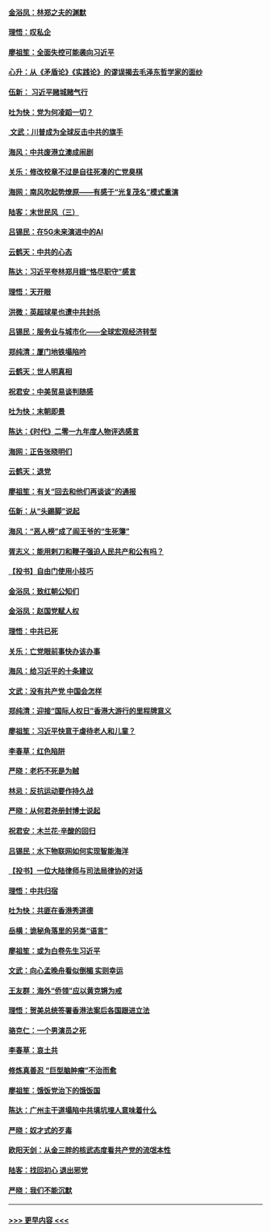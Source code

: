 #### [金浴凤：林郑之夫的渊默](../pages/nsc993/n11737735.md?t=12222133) 
#### [理悟：叹私企](../pages/nsc993/n11737715.md?t=12222133) 
#### [廖祖笙：全面失控可能袭向习近平](../pages/nsc993/n11737704.md?t=12222133) 
#### [心升：从《矛盾论》《实践论》的谬误揭去毛泽东哲学家的面纱](../pages/nsc993/n11736962.md?t=12222133) 
#### [伍新： 习近平赌城赌气行](../pages/nsc993/n11736929.md?t=12222133) 
#### [吐为快：党为何凌蹈一切？](../pages/nsc993/n11736915.md?t=12222133) 
#### [ 文武：川普成为全球反击中共的旗手](../pages/nsc993/n11736882.md?t=12222133) 
#### [海风：中共废港立澳成闹剧](../pages/nsc993/n11735857.md?t=12222133) 
#### [关乐：修改校章不过是自往死凑的亡党臭棋](../pages/nsc993/n11735097.md?t=12222133) 
#### [海网：南风吹起势燎原——有感于“光复茂名”模式重演](../pages/nsc993/n11732308.md?t=12222133) 
#### [陆客：末世民风（三）](../pages/nsc993/n11732211.md?t=12222133) 
#### [吕锡民：在5G未来演进中的AI](../pages/nsc993/n11730010.md?t=12222133) 
#### [云鹤天：中共的心态](../pages/nsc993/n11729906.md?t=12222133) 
#### [陈达：习近平夸林郑月娥“恪尽职守”感言](../pages/nsc993/n11729881.md?t=12222133) 
#### [理悟：天开眼](../pages/nsc993/n11729699.md?t=12222133) 
#### [洪微：英超球星也遭中共封杀](../pages/nsc993/n11727243.md?t=12222133) 
#### [吕锡民：服务业与城市化——全球宏观经济转型](../pages/nsc993/n11725845.md?t=12222133) 
#### [郑纯清：厦门地铁塌陷吟](../pages/nsc993/n11725813.md?t=12222133) 
#### [云鹤天：世人明真相](../pages/nsc993/n11725621.md?t=12222133) 
#### [祝君安：中美贸易谈判随感](../pages/nsc993/n11725609.md?t=12222133) 
#### [吐为快：末朝即景](../pages/nsc993/n11723365.md?t=12222133) 
#### [陈达：《时代》二零一九年度人物评选感言](../pages/nsc993/n11723337.md?t=12222133) 
#### [海网：正告张晓明们](../pages/nsc993/n11723228.md?t=12222133) 
#### [云鹤天：退党](../pages/nsc993/n11723056.md?t=12222133) 
#### [廖祖笙：有关“回去和他们再谈谈”的通报](../pages/nsc993/n11722442.md?t=12222133) 
#### [伍新：从“头踢脚”说起](../pages/nsc993/n11722429.md?t=12222133) 
#### [海风：“恶人榜”成了阎王爷的“生死簿”](../pages/nsc993/n11722272.md?t=12222133) 
#### [胥志义：能用剌刀和鞭子强迫人民共产和公有吗？](../pages/nsc993/n11720569.md?t=12222133) 
#### [【投书】自由门使用小技巧](../pages/nsc993/n11720180.md?t=12222133) 
#### [金浴凤：致红朝公知们](../pages/nsc993/n11720563.md?t=12222133) 
#### [金浴凤：赵国党赋人权](../pages/nsc993/n11720533.md?t=12222133) 
#### [理悟：中共已死](../pages/nsc993/n11720233.md?t=12222133) 
#### [关乐：亡党眼前事快办该办事](../pages/nsc993/n11719160.md?t=12222133) 
#### [海风：给习近平的十条建议](../pages/nsc993/n11717616.md?t=12222133) 
#### [文武：没有共产党 中国会怎样](../pages/nsc993/n11717584.md?t=12222133) 
#### [郑纯清：迎接“国际人权日”香港大游行的里程牌意义](../pages/nsc993/n11717417.md?t=12222133) 
#### [廖祖笙：习近平快意于虐待老人和儿童？](../pages/nsc993/n11715313.md?t=12222133) 
#### [李春草：红色陷阱](../pages/nsc993/n11715029.md?t=12222133) 
#### [严晓：老朽不死是为贼](../pages/nsc993/n11712910.md?t=12222133) 
#### [林忌：反抗运动要作持久战](../pages/nsc993/n11712623.md?t=12222133) 
#### [严晓：从何君尧册封博士说起](../pages/nsc993/n11712465.md?t=12222133) 
#### [祝君安：木兰花·辛酸的回归](../pages/nsc993/n11712381.md?t=12222133) 
#### [吕锡民：水下物联网如何实现智能海洋](../pages/nsc993/n11711158.md?t=12222133) 
#### [【投书】一位大陆律师与司法局律协的对话](../pages/nsc993/n11709675.md?t=12222133) 
#### [理悟：中共归宿](../pages/nsc993/n11710059.md?t=12222133) 
#### [吐为快：共匪在香港秀道德](../pages/nsc993/n11709979.md?t=12222133) 
#### [岳横：诡秘角落里的另类“语言”](../pages/nsc993/n11709792.md?t=12222133) 
#### [廖祖笙：或为白卷先生习近平](../pages/nsc993/n11708330.md?t=12222133) 
#### [文武：向心孟晚舟看似倒楣 实则幸运](../pages/nsc993/n11708236.md?t=12222133) 
#### [王友群：海外“侨领”应以黄克锵为戒](../pages/nsc993/n11706176.md?t=12222133) 
#### [理悟：贺美总统签署香港法案后各国跟进立法](../pages/nsc993/n11706853.md?t=12222133) 
#### [骆克仁：一个男演员之死](../pages/nsc993/n11706677.md?t=12222133) 
#### [李春草：哀土共](../pages/nsc993/n11706255.md?t=12222133) 
#### [修炼真善忍 “巨型脑肿瘤”不治而愈](../pages/nsc993/n11705340.md?t=12222133) 
#### [廖祖笙：饿饭党治下的饿饭国](../pages/nsc993/n11705085.md?t=12222133) 
#### [陈达：广州主干道塌陷中共填坑埋人意味着什么](../pages/nsc993/n11705046.md?t=12222133) 
#### [严晓：奴才式的歹毒](../pages/nsc993/n11704826.md?t=12222133) 
#### [欧阳天剑：从金三胖的核武态度看共产党的流氓本性](../pages/nsc993/n11702238.md?t=12222133) 
#### [陆客：找回初心 退出邪党](../pages/nsc993/n11702213.md?t=12222133) 
#### [严晓：我们不能沉默](../pages/nsc993/n11702110.md?t=12222133) 

----
#### [ >>> 更早内容 <<< ](../indexes/nsc993-earlier.md)

